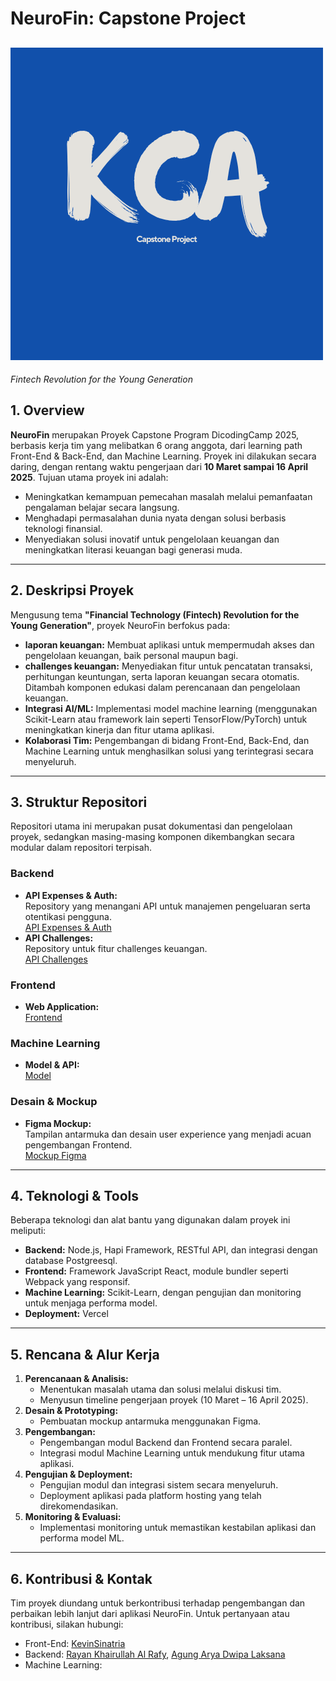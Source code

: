 # NeuroFin: Capstone Project
![Ilustrasi Proyek NeuroFin](./Dokumentasi/kca_logo.png)
---
*Fintech Revolution for the Young Generation*

## 1. Overview
**NeuroFin** merupakan Proyek Capstone Program DicodingCamp 2025, berbasis kerja tim yang melibatkan 6 orang anggota, dari learning path Front-End & Back-End, dan Machine Learning. Proyek ini dilakukan secara daring, dengan rentang waktu pengerjaan dari **10 Maret sampai 16 April 2025**. Tujuan utama proyek ini adalah:
- Meningkatkan kemampuan pemecahan masalah melalui pemanfaatan pengalaman belajar secara langsung.
- Menghadapi permasalahan dunia nyata dengan solusi berbasis teknologi finansial.
- Menyediakan solusi inovatif untuk pengelolaan keuangan dan meningkatkan literasi keuangan bagi generasi muda.

---

## 2. Deskripsi Proyek
Mengusung tema **"Financial Technology (Fintech) Revolution for the Young Generation"**, proyek NeuroFin berfokus pada:
- **laporan keuangan:** Membuat aplikasi untuk mempermudah akses dan pengelolaan keuangan, baik personal maupun bagi.
- **challenges keuangan:** Menyediakan fitur untuk pencatatan transaksi, perhitungan keuntungan, serta laporan keuangan secara otomatis. Ditambah komponen edukasi dalam perencanaan dan pengelolaan keuangan.
- **Integrasi AI/ML:** Implementasi model machine learning (menggunakan Scikit-Learn atau framework lain seperti TensorFlow/PyTorch) untuk meningkatkan kinerja dan fitur utama aplikasi.
- **Kolaborasi Tim:** Pengembangan di bidang Front-End, Back-End, dan Machine Learning untuk menghasilkan solusi yang terintegrasi secara menyeluruh.

---

## 3. Struktur Repositori
Repositori utama ini merupakan pusat dokumentasi dan pengelolaan proyek, sedangkan masing-masing komponen dikembangkan secara modular dalam repositori terpisah.

### Backend
- **API Expenses & Auth:**  
  Repository yang menangani API untuk manajemen pengeluaran serta otentikasi pengguna.  
  [API Expenses & Auth](https://github.com/RayanKhairullah/CapstoneBE.git)
- **API Challenges:**  
  Repository untuk fitur challenges keuangan.  
  [API Challenges](#)

### Frontend
- **Web Application:**   
  [Frontend](https://github.com/KevinSinatria/NeuroFin)

### Machine Learning
- **Model & API:**  
  [Model](#)


### Desain & Mockup
- **Figma Mockup:**  
  Tampilan antarmuka dan desain user experience yang menjadi acuan pengembangan Frontend.  
  [Mockup Figma](https://www.figma.com/design/nTK6HvdhzN5ZJUR4XHBHfh/NeuroFinProject?node-id=0-1&p=f&t=q5cK5WgZxcEIteDg-0)

---

## 4. Teknologi & Tools
Beberapa teknologi dan alat bantu yang digunakan dalam proyek ini meliputi:
- **Backend:** Node.js, Hapi Framework, RESTful API, dan integrasi dengan database Postgreesql.
- **Frontend:** Framework JavaScript React, module bundler seperti Webpack yang responsif.
- **Machine Learning:** Scikit-Learn, dengan pengujian dan monitoring untuk menjaga performa model.
- **Deployment:** Vercel

---

## 5. Rencana & Alur Kerja
1. **Perencanaan & Analisis:**  
   - Menentukan masalah utama dan solusi melalui diskusi tim.
   - Menyusun timeline pengerjaan proyek (10 Maret – 16 April 2025).
2. **Desain & Prototyping:**  
   - Pembuatan mockup antarmuka menggunakan Figma.
3. **Pengembangan:**  
   - Pengembangan modul Backend dan Frontend secara paralel.
   - Integrasi modul Machine Learning untuk mendukung fitur utama aplikasi.
4. **Pengujian & Deployment:**  
   - Pengujian modul dan integrasi sistem secara menyeluruh.
   - Deployment aplikasi pada platform hosting yang telah direkomendasikan.
5. **Monitoring & Evaluasi:**  
   - Implementasi monitoring untuk memastikan kestabilan aplikasi dan performa model ML.

---

## 6. Kontribusi & Kontak
Tim proyek diundang untuk berkontribusi terhadap pengembangan dan perbaikan lebih lanjut dari aplikasi NeuroFin. Untuk pertanyaan atau kontribusi, silakan hubungi:
- Front-End: [KevinSinatria](https://github.com/KevinSinatria)
- Backend: [Rayan Khairullah Al Rafy](https://github.com/RayanKhairullah), [Agung Arya Dwipa Laksana](https://github.com/AgungADL)
- Machine Learning:

